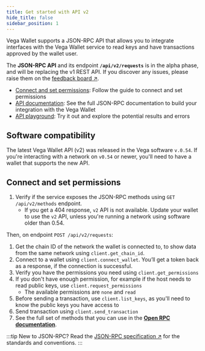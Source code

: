 ```yaml
---
title: Get started with API v2
hide_title: false
sidebar_position: 1 
---
```

Vega Wallet supports a JSON-RPC API that allows you to integrate interfaces with the Vega Wallet service to read keys and have transactions approved by the wallet user.

The **JSON-RPC API** and its endpoint **`/api/v2/requests`** is in the alpha phase, and will be replacing the v1 REST API. If you discover any issues, please raise them on the [feedback board ↗](https://github.com/vegaprotocol/feedback/discussions).

* [Connect and set permissions](#connect-and-set-permissions): Follow the guide to connect and set permissions
* [API documentation](./openrpc): See the full JSON-RPC documentation to build your integration with the Vega Wallet
* [API playground](./openrpc-api-playground): Try it out and explore the potential results and errors
  


## Software compatibility
The latest Vega Wallet API (v2) was released in the Vega software `v.0.54`. If you're interacting with a network on `v0.54` or newer, you'll need to have a wallet that supports the new API.

## Connect and set permissions
1. Verify if the service exposes the JSON-RPC methods using `GET /api/v2/methods` endpoint.
   * If you get a 404 response, `v2` API is not available. Update your wallet to use the `v2` API, unless you're running a network using software older than 0.54.

Then, on endpoint `POST /api/v2/requests`:
1. Get the chain ID of the network the wallet is connected to, to show data from the same network using `client.get_chain_id`.
2. Connect to a wallet using `client.connect_wallet`. You’ll get a token back as a response, if the connection is successful.
3. Verify you have the permissions you need using `client.get_permissions`
4. If you don't have enough permission, for example if the host needs to read public keys, use `client.request_permissions` 
   * The available permissions are `none` and `read`
5. Before sending a transaction, use `client.list_keys`, as you'll need to know the public keys you have access to
6. Send transaction using `client.send_transaction`
7. See the full set of methods that you can use in the **[Open RPC documentation](./openrpc)**.


:::tip New to JSON-RPC?
Read the [JSON-RPC specification ↗](https://www.jsonrpc.org/specification) for the standards and conventions.
:::
